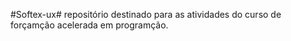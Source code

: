 #Softex-ux#
repositório destinado para as atividades do curso de forçamção acelerada em programção.
